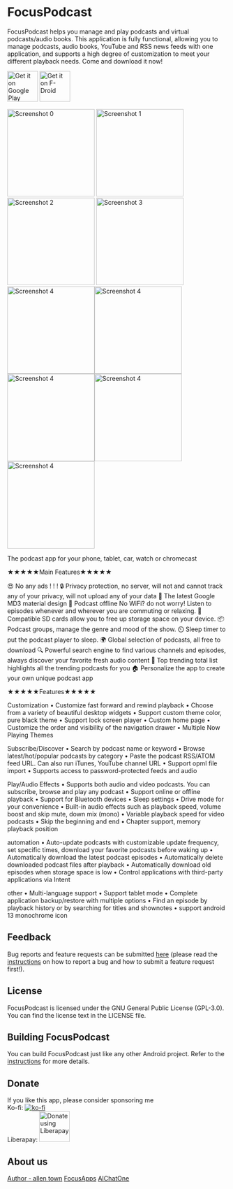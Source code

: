 # FocusPodcast
FocusPodcast helps you manage and play podcasts and virtual podcasts/audio books. This application is fully functional, allowing you to manage podcasts, audio books, YouTube and RSS news feeds with one application, and supports a high degree of customization to meet your different playback needs. Come and download it now!

[<img src="https://play.google.com/intl/en_us/badges/images/generic/en_badge_web_generic.png"
alt="Get it on Google Play"
height="70">](https://play.google.com/store/apps/details?id=allen.town.focus.podcast)
[<img src="https://fdroid.gitlab.io/artwork/badge/get-it-on.png"
alt="Get it on F-Droid"
height="70">](https://f-droid.org/app/allen.town.focus.podcast)

<img src="https://raw.githubusercontent.com/allentown521/FocusPodcast/main/fastlane/metadata/android/en-US/images/phoneScreenshots/1.png" alt="Screenshot 0" height="200"> <img src="https://raw.githubusercontent.com/allentown521/FocusPodcast/main/fastlane/metadata/android/en-US/images/phoneScreenshots/2.png" alt="Screenshot 1" height="200"> <img src="https://raw.githubusercontent.com/allentown521/FocusPodcast/main/fastlane/metadata/android/en-US/images/phoneScreenshots/3.png" alt="Screenshot 2" height="200"> <img src="https://raw.githubusercontent.com/allentown521/FocusPodcast/main/fastlane/metadata/android/en-US/images/phoneScreenshots/4.png" alt="Screenshot 3" height="200"> <img src="https://raw.githubusercontent.com/allentown521/FocusPodcast/main/fastlane/metadata/android/en-US/images/phoneScreenshots/5.png" alt="Screenshot 4" height="200"><img src="https://raw.githubusercontent.com/allentown521/FocusPodcast/main/fastlane/metadata/android/en-US/images/phoneScreenshots/6.png" alt="Screenshot 4" height="200"><img src="https://raw.githubusercontent.com/allentown521/FocusPodcast/main/fastlane/metadata/android/en-US/images/phoneScreenshots/7.png" alt="Screenshot 4" height="200"><img src="https://raw.githubusercontent.com/allentown521/FocusPodcast/main/fastlane/metadata/android/en-US/images/phoneScreenshots/8.png" alt="Screenshot 4" height="200"><img src="https://raw.githubusercontent.com/allentown521/FocusPodcast/main/fastlane/metadata/android/en-US/images/phoneScreenshots/9.png" alt="Screenshot 4" height="200">

The podcast app for your phone, tablet, car, watch or chromecast

★★★★★Main Features★★★★★

😍 No any ads ! ! !
🔒 Privacy protection, no server, will not and cannot track any of your privacy, will not upload any of your data
🌷 The latest Google MD3 material design
🚶 Podcast offline No WiFi? do not worry! Listen to episodes whenever and wherever you are commuting or relaxing.
💾 Compatible SD cards allow you to free up storage space on your device.
📦 Podcast groups, manage the genre and mood of the show.
⏲️ Sleep timer to put the podcast player to sleep.
🌍 Global selection of podcasts, all free to download
🔍 Powerful search engine to find various channels and episodes, always discover your favorite fresh audio content
🥇 Top trending total list highlights all the trending podcasts for you
🏠 Personalize the app to create your own unique podcast app

★★★★★Features★★★★★

Customization
• Customize fast forward and rewind playback
• Choose from a variety of beautiful desktop widgets
• Support custom theme color, pure black theme
• Support lock screen player
• Custom home page
• Customize the order and visibility of the navigation drawer
• Multiple Now Playing Themes

Subscribe/Discover
• Search by podcast name or keyword
• Browse latest/hot/popular podcasts by category
• Paste the podcast RSS/ATOM feed URL. Can also run iTunes, YouTube channel URL
• Support opml file import
• Supports access to password-protected feeds and audio

Play/Audio Effects
• Supports both audio and video podcasts. You can subscribe, browse and play any podcast
• Support online or offline playback
• Support for Bluetooth devices
• Sleep settings
• Drive mode for your convenience
• Built-in audio effects such as playback speed, volume boost and skip mute, down mix (mono)
• Variable playback speed for video podcasts
• Skip the beginning and end
• Chapter support, memory playback position

automation
• Auto-update podcasts with customizable update frequency, set specific times, download your favorite podcasts before waking up
• Automatically download the latest podcast episodes
• Automatically delete downloaded podcast files after playback
• Automatically download old episodes when storage space is low
• Control applications with third-party applications via Intent

other
• Multi-language support
• Support tablet mode
• Complete application backup/restore with multiple options
• Find an episode by playback history or by searching for titles and shownotes
• support android 13 monochrome icon



## Feedback
Bug reports and feature requests can be submitted [here](https://github.com/allentown521/FocusPodcast/issues) (please read the [instructions](https://github.com/allentown521/FocusPodcast/blob/develop/CONTRIBUTING.md) on how to report a bug and how to submit a feature request first!).

## License

FocusPodcast is licensed under the GNU General Public License (GPL-3.0). You can find the license text in the LICENSE file.

## Building FocusPodcast

You can build FocusPodcast just like any other Android project. Refer to the [instructions](https://github.com/allentown521/FocusPodcast/blob/main/CONTRIBUTING.md) for more details.

## Donate
If you like this app, please consider sponsoring me  
Ko-fi: [![ko-fi](https://ko-fi.com/img/githubbutton_sm.svg)](https://ko-fi.com/focusapps)  
Liberapay: [<img src="https://liberapay.com/assets/widgets/donate.svg"
alt="Donate using Liberapay"
height="70">](https://liberapay.com/FocusApps/donate)


## About us
[Author - allen town](https://bento.me/allentown)
[FocusApps](https://focus.hk.cn?utm_source=github)
[AIChatOne](https://aichatone.com?utm_source=github)

